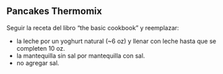 ## Pancakes Thermomix

Seguir la receta del libro “the basic cookbook” y reemplazar:

- la leche por un yoghurt natural (~6 oz) y llenar con leche hasta que se completen 10 oz. 
- la mantequilla sin sal por mantequilla con sal. 
- no agregar sal. 
